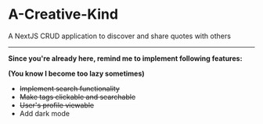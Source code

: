 # A-Creative-Kind

A NextJS CRUD application to discover and share quotes with others

---

**Since you're already here, remind me to implement following features:**

**(You know I become too lazy sometimes)**

- ~~Implement search functionality~~
- ~~Make tags clickable and searchable~~
- ~~User's profile viewable~~
- Add dark mode
